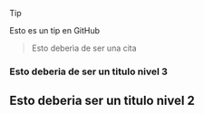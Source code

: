 >[!tip]
>Esto es un tip en GitHub

>Esto deberìa de ser una cita

### Esto deberia de ser un titulo nivel 3

## Esto deberia ser un titulo nivel 2
